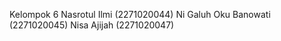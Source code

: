 Kelompok 6
Nasrotul Ilmi (2271020044)
Ni Galuh Oku Banowati (2271020045)
Nisa Ajijah (2271020047)


